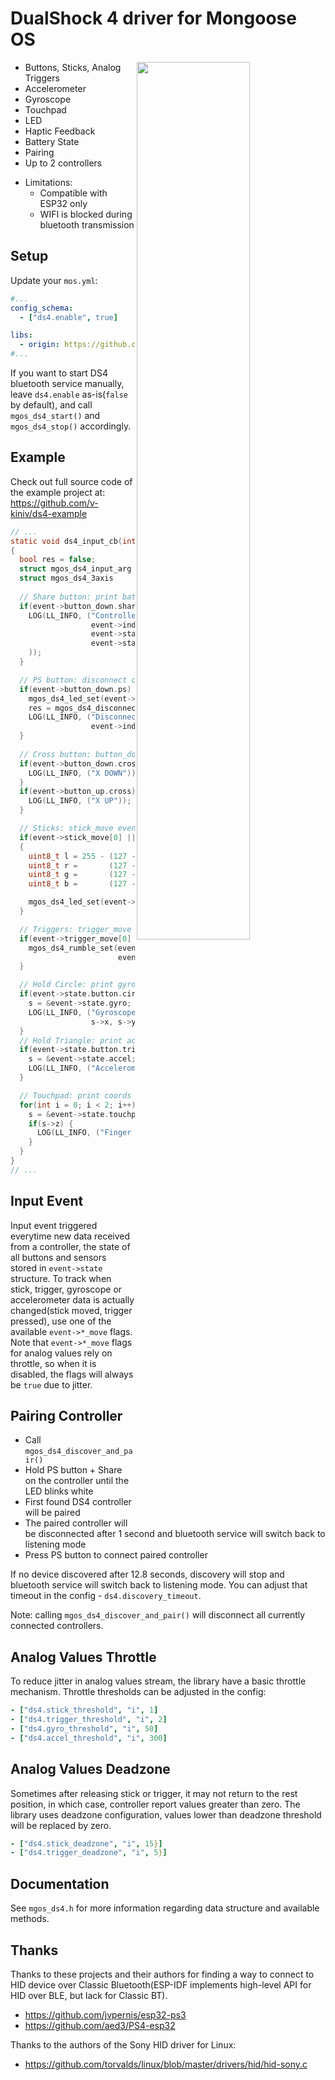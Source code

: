 # DualShock 4 driver for Mongoose OS

<img align="right" width="60%" src="https://upload.wikimedia.org/wikipedia/commons/6/68/Dualshock_4_Layout_2.svg">

* Buttons, Sticks, Analog Triggers
* Accelerometer
* Gyroscope
* Touchpad
* LED
* Haptic Feedback
* Battery State
* Pairing
* Up to 2 controllers
- Limitations:
  - Compatible with ESP32 only
  - WIFI is blocked during bluetooth transmission

## Setup
Update your `mos.yml`:
```yml
#...
config_schema:
  - ["ds4.enable", true]

libs:
  - origin: https://github.com/v-kiniv/ds4
#...
```

If you want to start DS4 bluetooth service manually, leave `ds4.enable` 
as-is(`false` by default), and call `mgos_ds4_start()` and `mgos_ds4_stop()` 
accordingly.


## Example
Check out full source code of the example project at: https://github.com/v-kiniv/ds4-example
```c
// ...
static void ds4_input_cb(int ev, void *evd, void *userdata)
{
  bool res = false;
  struct mgos_ds4_input_arg *event  = (struct mgos_ds4_input_arg *) evd;
  struct mgos_ds4_3axis     *s      = NULL;
  
  // Share button: print battery status
  if(event->button_down.share) {
    LOG(LL_INFO, ("Controller #%u battery: %d%%(%s)", 
                  event->index,
                  event->state.battery.capacity,
                  event->state.battery.status == DS4_PS_CHARGING ? "charging" : "discharging"
    ));
  }

  // PS button: disconnect controller
  if(event->button_down.ps) {
    mgos_ds4_led_set(event->index, 0, 0, 0);
    res = mgos_ds4_disconnect(event->index);
    LOG(LL_INFO, ("Disconnect controller #%u: %s", 
                  event->index, res ? "success" : "fail"));
  }
  
  // Cross button: button_down event
  if(event->button_down.cross) {
    LOG(LL_INFO, ("X DOWN"));
  }
  if(event->button_up.cross) {
    LOG(LL_INFO, ("X UP"));
  }

  // Sticks: stick_move event update LED color and brightness
  if(event->stick_move[0] || event->stick_move[1])
  {
    uint8_t l = 255 - (127 - event->state.stick[1].y);
    uint8_t r =       (127 - event->state.stick[0].y) * l / 255;
    uint8_t g =       (127 - event->state.stick[0].x) * l / 255;
    uint8_t b =       (127 - event->state.stick[1].x) * l / 255;

    mgos_ds4_led_set(event->index, r, g, b);
  }

  // Triggers: trigger_move event set rumble and LED blink
  if(event->trigger_move[0] || event->trigger_move[1]) {
    mgos_ds4_rumble_set(event->index, event->state.trigger[1],
                        event->state.trigger[0]);
  }

  // Hold Circle: print gyroscope data
  if(event->state.button.circle && event->gyro_move) {
    s = &event->state.gyro;
    LOG(LL_INFO, ("Gyroscope PITCH: %05d, YAW: %05d, ROLL: %05d", 
                  s->x, s->y, s->z));
  }
  // Hold Triangle: print accelerometer data
  if(event->state.button.triangle && event->accel_move) {
    s = &event->state.accel;
    LOG(LL_INFO, ("Accelerometer X: %05d, Y: %05d, Z: %05d", s->x, s->y, s->z));
  }

  // Touchpad: print coords for each finger
  for(int i = 0; i < 2; i++) {
    s = &event->state.touchpad[i];
    if(s->z) {
      LOG(LL_INFO, ("Finger #%d X:%04d, Y: %04d", i + 1, s->x, s->y));
    }
  }
}
// ...
```

## Input Event
Input event triggered everytime new data received from a controller, the state 
of all buttons and sensors stored in `event->state` structure.
To track when stick, trigger, gyroscope or accelerometer data is actually
changed(stick moved, trigger pressed), use one of the available `event->*_move` flags.
Note that `event->*_move` flags for analog values rely on throttle, so when it is disabled, the flags will always be `true` due to 
jitter.

## Pairing Controller
* Call `mgos_ds4_discover_and_pair()`
* Hold PS button + Share on the controller until the LED blinks white
* First found DS4 controller will be paired
* The paired controller will be disconnected after 1 second and bluetooth service will switch back to listening mode
* Press PS button to connect paired controller

If no device discovered after 12.8 seconds, discovery will stop and bluetooth service will switch back to listening mode. You can adjust that timeout in the config - `ds4.discovery_timeout`.

Note: calling `mgos_ds4_discover_and_pair()` will disconnect all currently connected controllers.

## Analog Values Throttle
To reduce jitter in analog values stream, the library have a basic throttle
mechanism. Throttle thresholds can be adjusted in the config:

```yml
- ["ds4.stick_threshold", "i", 1]
- ["ds4.trigger_threshold", "i", 2]
- ["ds4.gyro_threshold", "i", 50]
- ["ds4.accel_threshold", "i", 300]
```


## Analog Values Deadzone
Sometimes after releasing stick or trigger, it may not return to the rest 
position, in which case, controller report values greater than zero. The library 
uses deadzone configuration, values lower than deadzone threshold will be 
replaced by zero.
```yml
- ["ds4.stick_deadzone", "i", 15}]
- ["ds4.trigger_deadzone", "i", 5}]
```

## Documentation
See `mgos_ds4.h` for more information regarding data structure and available methods.

## Thanks
Thanks to these projects and their authors for finding a way to connect to HID 
device over Classic Bluetooth(ESP-IDF implements high-level API for HID over BLE, 
but lack for Classic BT).
- https://github.com/jvpernis/esp32-ps3
- https://github.com/aed3/PS4-esp32

Thanks to the authors of the Sony HID driver for Linux:
- https://github.com/torvalds/linux/blob/master/drivers/hid/hid-sony.c

